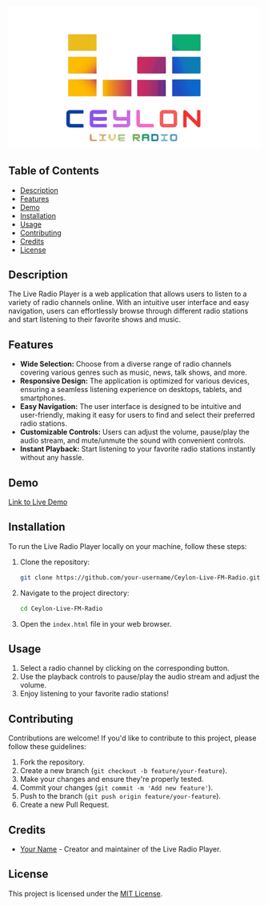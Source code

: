 <p align="center">
  <img src="assets/logo.png" />
</p>

## Table of Contents

- [Description](#description)
- [Features](#features)
- [Demo](#demo)
- [Installation](#installation)
- [Usage](#usage)
- [Contributing](#contributing)
- [Credits](#credits)
- [License](#license)

## Description

The Live Radio Player is a web application that allows users to listen to a variety of radio channels online. With an intuitive user interface and easy navigation, users can effortlessly browse through different radio stations and start listening to their favorite shows and music.

## Features

- **Wide Selection:** Choose from a diverse range of radio channels covering various genres such as music, news, talk shows, and more.
- **Responsive Design:** The application is optimized for various devices, ensuring a seamless listening experience on desktops, tablets, and smartphones.
- **Easy Navigation:** The user interface is designed to be intuitive and user-friendly, making it easy for users to find and select their preferred radio stations.
- **Customizable Controls:** Users can adjust the volume, pause/play the audio stream, and mute/unmute the sound with convenient controls.
- **Instant Playback:** Start listening to your favorite radio stations instantly without any hassle.

## Demo

[Link to Live Demo](https://radio.ceylon.eu.org)

## Installation

To run the Live Radio Player locally on your machine, follow these steps:

1. Clone the repository:

    ```bash
    git clone https://github.com/your-username/Ceylon-Live-FM-Radio.git
    ```

2. Navigate to the project directory:

    ```bash
    cd Ceylon-Live-FM-Radio
    ```

3. Open the `index.html` file in your web browser.

## Usage

1. Select a radio channel by clicking on the corresponding button.
2. Use the playback controls to pause/play the audio stream and adjust the volume.
3. Enjoy listening to your favorite radio stations!

## Contributing

Contributions are welcome! If you'd like to contribute to this project, please follow these guidelines:

1. Fork the repository.
2. Create a new branch (`git checkout -b feature/your-feature`).
3. Make your changes and ensure they're properly tested.
4. Commit your changes (`git commit -m 'Add new feature'`).
5. Push to the branch (`git push origin feature/your-feature`).
6. Create a new Pull Request.

## Credits

- [Your Name](https://github.com/sh-y-zu) - Creator and maintainer of the Live Radio Player.

## License

This project is licensed under the [MIT License](LICENSE).
